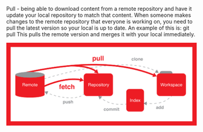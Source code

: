 Pull - being able to download content from a remote repository and have it update your local repository to match that content. 
When someone makes changes to the remote repository that everyone is working on, you need to pull the latest version so your local is up to date. An example of this is:
git pull <remote>
This pulls the remote version and merges it with your local immediately. 

![img.png](pull-push-remote-repository.png)